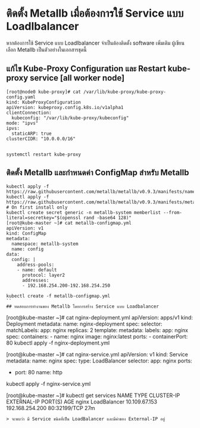# ติดตั้ง Metallb เมื่อต้องการใช้ Service แบบ Loadlbalancer
หากต้องการใช้ Service แบบ Loadlbalancer จำเป็นต้องติดตั้ง software เพิ่มเติม ผู้เขียนเลือก Metallb เป็นตัวอย่างในเอกสารชุดนี้
## แก้ไข Kube-Proxy Configuration และ Restart kube-proxy service [all worker node]
```
[root@node0 kube-proxy]# cat /var/lib/kube-proxy/kube-proxy-config.yaml
kind: KubeProxyConfiguration
apiVersion: kubeproxy.config.k8s.io/v1alpha1
clientConnection:
  kubeconfig: "/var/lib/kube-proxy/kubeconfig"
mode: "ipvs"
ipvs:
  staticARP: true
clusterCIDR: "10.0.0.0/16"


systemctl restart kube-proxy
```
## ติดตั้ง Metallb และกำหนดค่า ConfigMap สำหรับ Metallb
```
kubectl apply -f https://raw.githubusercontent.com/metallb/metallb/v0.9.3/manifests/namespace.yaml
kubectl apply -f https://raw.githubusercontent.com/metallb/metallb/v0.9.3/manifests/metallb.yaml
# On first install only
kubectl create secret generic -n metallb-system memberlist --from-literal=secretkey="$(openssl rand -base64 128)"
[root@kube-master ~]# cat metallb-configmap.yml
apiVersion: v1
kind: ConfigMap
metadata:
  namespace: metallb-system
  name: config
data:
  config: |
    address-pools:
    - name: default
      protocol: layer2
      addresses:
      - 192.168.254.200-192.168.254.250

kubectl create -f metallb-configmap.yml
``
## ทดสอบการทำงานของ Metallb โดยการสร้าง Service แบบ Loadbalancer
```
[root@kube-master ~]# cat nginx-deployment.yml
apiVersion: apps/v1
kind: Deployment
metadata:
  name: nginx-deployment
spec:
  selector:
    matchLabels:
      app: nginx
  replicas: 2
  template:
    metadata:
      labels:
        app: nginx
    spec:
      containers:
      - name: nginx
        image: nginx:latest
        ports:
        - containerPort: 80
kubectl apply -f nginx-deployment.yml

[root@kube-master ~]# cat nginx-service.yml
apiVersion: v1
kind: Service
metadata:
  name: nginx
spec:
  type: LoadBalancer
  selector:
    app: nginx
  ports:
  - port: 80
    name: http

kubectl apply -f nginx-service.yml


[root@kube-master ~]# kubectl get services
NAME    TYPE           CLUSTER-IP      EXTERNAL-IP       PORT(S)        AGE
nginx   LoadBalancer   10.109.67.153   192.168.254.200   80:32199/TCP   27m
```
> จะพบว่า มี Service ขนิดที่เป็น LoadBalancer และมีค่าของ External-IP อยู่
